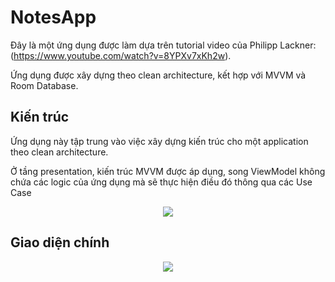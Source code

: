 # NotesApp
Đây là một ứng dụng được làm dựa trên tutorial video của Philipp Lackner: (https://www.youtube.com/watch?v=8YPXv7xKh2w).

Ứng dụng được xây dựng theo clean architecture, kết hợp với MVVM và Room Database.

## Kiến trúc
Ứng dụng này tập trung vào việc xây dựng kiến trúc cho một application theo clean architecture.

Ở tầng presentation, kiến trúc MVVM được áp dụng, song ViewModel không chứa các logic của ứng dụng mà sẽ thực hiện điều đó thông qua các Use Case

<p align="center">
  <img src= "https://user-images.githubusercontent.com/55391896/165806288-ab35d583-38bd-4a4b-afb1-9c92eb6cdf18.png"
 />
</p>

## Giao diện chính
<p align="center">
  <img src= "https://user-images.githubusercontent.com/55391896/165805536-803bd512-544e-4a36-89f3-b05a7d521f76.png"
 />
</p>
